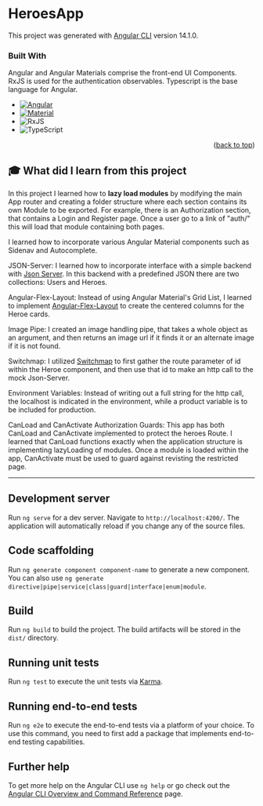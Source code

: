 # HeroesApp

This project was generated with [Angular CLI](https://github.com/angular/angular-cli) version 14.1.0.

### Built With

Angular and Angular Materials comprise the front-end UI Components. RxJS is used for the authentication observables. Typescript is the base language for Angular.

* [![Angular][Angular.io]][Angular-url]
* [![Material][Angular.material]][Material-url]
* ![RxJS](https://img.shields.io/badge/rxjs-%23B7178C.svg?style=for-the-badge&logo=reactivex&logoColor=white)
* ![TypeScript](https://img.shields.io/badge/typescript-%23007ACC.svg?style=for-the-badge&logo=typescript&logoColor=white)



<p align="right">(<a href="#readme-top">back to top</a>)</p>



## :mortar_board: **What did I learn from this project**

In this project I learned how to <b>lazy load modules</b> by modifying the main App router and creating a folder structure where each section contains its own Module to be exported. For example, there is an Authorization section, that contains a Login and Register page. Once a user go to a link of "auth/" this will load that module containing both pages.

I learned how to incorporate various Angular Material components such as Sidenav and Autocomplete.

JSON-Server:
I learned how to incorporate interface with a simple backend with [Json Server](https://www.npmjs.com/package/json-server). In this backend with a predefined JSON there are two collections: Users and Heroes.

Angular-Flex-Layout:
Instead of using Angular Material's Grid List, I learned to implement [Angular-Flex-Layout](https://www.npmjs.com/package/@angular/flex-layout) to create the centered columns for the Heroe cards.

Image Pipe:
I created an image handling pipe, that takes a whole object as an argument, and then returns an image url if it finds it or an alternate image if it is not found.

Switchmap:
I utilized [Switchmap](https://www.learnrxjs.io/learn-rxjs/operators/transformation/switchmap) to first gather the route parameter of id within the Heroe component, and then use that id to make an http call to the mock Json-Server. 

Environment Variables:
Instead of writing out a full string for the http call, the localhost is indicated in the environment, while a product variable is to be included for production.

CanLoad and CanActivate Authorization Guards:
This app has both CanLoad and CanActivate implemented to protect the heroes Route. I learned that CanLoad functions exactly when the application structure is implementing lazyLoading of modules. Once a module is loaded within the app, CanActivate must be used to guard against revisting the restricted page.



---

## Development server

Run `ng serve` for a dev server. Navigate to `http://localhost:4200/`. The application will automatically reload if you change any of the source files.

## Code scaffolding

Run `ng generate component component-name` to generate a new component. You can also use `ng generate directive|pipe|service|class|guard|interface|enum|module`.

## Build

Run `ng build` to build the project. The build artifacts will be stored in the `dist/` directory.

## Running unit tests

Run `ng test` to execute the unit tests via [Karma](https://karma-runner.github.io).

## Running end-to-end tests

Run `ng e2e` to execute the end-to-end tests via a platform of your choice. To use this command, you need to first add a package that implements end-to-end testing capabilities.

## Further help

To get more help on the Angular CLI use `ng help` or go check out the [Angular CLI Overview and Command Reference](https://angular.io/cli) page.

<!-- MARKDOWN LINKS & IMAGES -->
<!-- https://www.markdownguide.org/basic-syntax/#reference-style-links -->

[Angular.io]: https://img.shields.io/badge/Angular-DD0031?style=for-the-badge&logo=angular&logoColor=white
[Angular-url]: https://angular.io/
[Svelte.dev]: https://img.shields.io/badge/Svelte-4A4A55?style=for-the-badge&logo=svelte&logoColor=FF3E00

[Angular.material]: https://img.shields.io/badge/Material-9C27B0?style=for-the-badge&logo=angular&logoColor=white
[Material-url]: https://material.angular.io/

